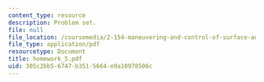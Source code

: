 ```yaml
---
content_type: resource
description: Problem set.
file: null
file_location: /coursemedia/2-154-maneuvering-and-control-of-surface-and-underwater-vehicles-13-49-fall-2004/305c2bb56747b3515664e9a10978506c_homework_5.pdf
file_type: application/pdf
resourcetype: Document
title: homework_5.pdf
uid: 305c2bb5-6747-b351-5664-e9a10978506c
---
```

